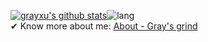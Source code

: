 [![grayxu's github stats](https://github-readme-stats.vercel.app/api?username=grayxu&count_private=true&show_icons=true)](https://github.com/grayxu)![lang](https://github-readme-stats.vercel.app/api/top-langs/?username=grayxu&layout=compact)  
✔ Know more about me: [About - Gray's grind](https://www.grayxu.cn/)
